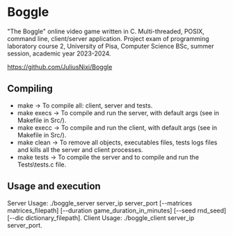# Boggle
"The Boggle" online video game written in C. Multi-threaded, POSIX, command line, client/server application. Project exam of programming laboratory course 2, University of Pisa, Computer Science BSc, summer session, academic year 2023-2024.

https://github.com/JuliusNixi/Boggle

## Compiling
- make -> To compile all: client, server and tests.
- make execs -> To compile and run the server, with default args (see in Makefile in Src/).
- make execc -> To compile and run the client, with default args (see in Makefile in Src/).
- make clean -> To remove all objects, executables files, tests logs files and kills all the server and client processes.
- make tests -> To compile the server and to compile and run the Tests\tests.c file.

## Usage and execution
Server Usage: ./boggle_server server_ip server_port [--matrices matrices_filepath] [--duration game_duration_in_minutes] [--seed rnd_seed] [--dic dictionary_filepath].
Client Usage: ./boggle_client server_ip server_port.

